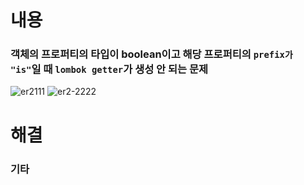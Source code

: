 # 내용
### 객체의 프로퍼티의 타입이 boolean이고 해당 프로퍼티의 `prefix가 "is"`일 때 `lombok getter`가 생성 안 되는 문제
![er2111](https://user-images.githubusercontent.com/67107008/132613818-593efb12-773f-4ae6-9d1d-091750677e34.png)
![er2-2222](https://user-images.githubusercontent.com/67107008/132613819-017c557e-ffd4-46f2-ae40-b6a3c661b2c0.png)

# 해결


### 기타
